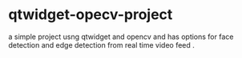 # qtwidget-opecv-project
a simple project usng qtwidget and opencv and has options for face detection and edge detection from real time video feed . 
